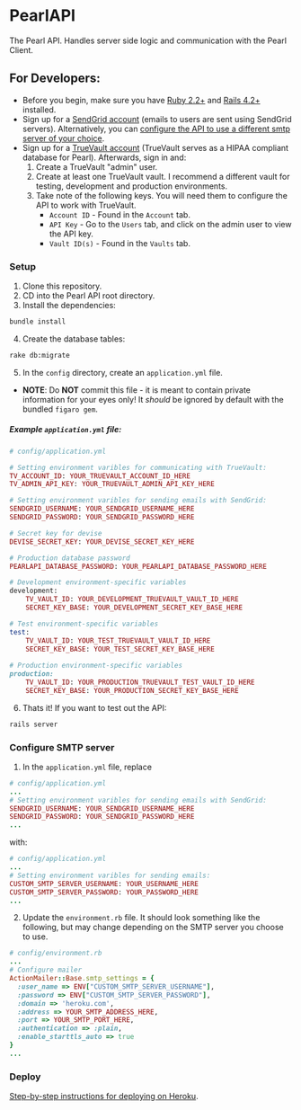 # PearlAPI
The Pearl API. Handles server side logic and communication with the Pearl Client.


## For Developers:
* Before you begin, make sure you have [Ruby 2.2+](https://www.ruby-lang.org/en/documentation/installation/) and 
[Rails 4.2+](http://rubyonrails.org/download/) installed.
* Sign up for a [SendGrid account](https://sendgrid.com/) (emails to users are sent using SendGrid servers). Alternatively, you can [configure the API to use a different smtp server of your choice](#configure-smtp-server). 
* Sign up for a [TrueVault account](https://www.truevault.com/) (TrueVault serves as a HIPAA compliant database for Pearl). Afterwards, sign in and:
    1. Create a TrueVault "admin" user.
    2. Create at least one TrueVault vault. I recommend a different vault for testing, development and production environments.
    3. Take note of the following keys. You will need them to configure the API to work with TrueVault.
        * `Account ID` - Found in the `Account` tab.
        * `API Key` - Go to the `Users` tab, and click on the admin user to view the API key.
        * `Vault ID(s)` - Found in the `Vaults` tab.


### Setup
1. Clone this repository.
2. CD into the Pearl API root directory.
3. Install the dependencies:
```bash
bundle install
```
4. Create the database tables:
```bash
rake db:migrate
```
5. In the `config` directory, create an `application.yml` file. 
*  **NOTE**: Do **NOT** commit this file - it is meant to contain private information for your eyes only! It *should* be ignored by default with the bundled `figaro gem`.
    
##### Example `application.yml` file:
```ruby
# config/application.yml 

# Setting environment varibles for communicating with TrueVault:
TV_ACCOUNT_ID: YOUR_TRUEVAULT_ACCOUNT_ID_HERE
TV_ADMIN_API_KEY: YOUR_TRUEVAULT_ADMIN_API_KEY_HERE

# Setting environment varibles for sending emails with SendGrid:
SENDGRID_USERNAME: YOUR_SENDGRID_USERNAME_HERE
SENDGRID_PASSWORD: YOUR_SENDGRID_PASSWORD_HERE

# Secret key for devise
DEVISE_SECRET_KEY: YOUR_DEVISE_SECRET_KEY_HERE

# Production database password
PEARLAPI_DATABASE_PASSWORD: YOUR_PEARLAPI_DATABASE_PASSWORD_HERE

# Development environment-specific variables
development:
    TV_VAULT_ID: YOUR_DEVELOPMENT_TRUEVAULT_VAULT_ID_HERE
    SECRET_KEY_BASE: YOUR_DEVELOPMENT_SECRET_KEY_BASE_HERE

# Test environment-specific variables
test: 
    TV_VAULT_ID: YOUR_TEST_TRUEVAULT_VAULT_ID_HERE
    SECRET_KEY_BASE: YOUR_TEST_SECRET_KEY_BASE_HERE
          
# Production environment-specific variables          
production: 
    TV_VAULT_ID: YOUR_PRODUCTION_TRUEVAULT_TEST_VAULT_ID_HERE
    SECRET_KEY_BASE: YOUR_PRODUCTION_SECRET_KEY_BASE_HERE
```
6. Thats it! If you want to test out the API:
```bash
rails server
```

### Configure SMTP server
1. In the `application.yml` file, replace
```ruby
# config/application.yml
...
# Setting environment varibles for sending emails with SendGrid:
SENDGRID_USERNAME: YOUR_SENDGRID_USERNAME_HERE
SENDGRID_PASSWORD: YOUR_SENDGRID_PASSWORD_HERE
...
```
with:
```ruby
# config/application.yml
...
# Setting environment varibles for sending emails:
CUSTOM_SMTP_SERVER_USERNAME: YOUR_USERNAME_HERE
CUSTOM_SMTP_SERVER_PASSWORD: YOUR_PASSWORD_HERE
...
```
2. Update the `environment.rb` file. It should look something like the following, but may change depending on the SMTP server you choose to use.
```ruby
# config/environment.rb
...
# Configure mailer
ActionMailer::Base.smtp_settings = {
  :user_name => ENV["CUSTOM_SMTP_SERVER_USERNAME"],
  :password => ENV["CUSTOM_SMTP_SERVER_PASSWORD"],
  :domain => 'heroku.com',
  :address => YOUR_SMTP_ADDRESS_HERE,
  :port => YOUR_SMTP_PORT_HERE,
  :authentication => :plain,
  :enable_starttls_auto => true
}
...
```

### Deploy
[Step-by-step instructions for deploying on Heroku](https://devcenter.heroku.com/articles/getting-started-with-ruby#introduction).


